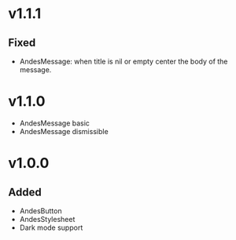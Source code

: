 # v1.1.1
## Fixed
- AndesMessage: when title is nil or empty center the body of the message.

# v1.1.0
- AndesMessage basic
- AndesMessage dismissible

# v1.0.0
## Added
- AndesButton
- AndesStylesheet
- Dark mode support
